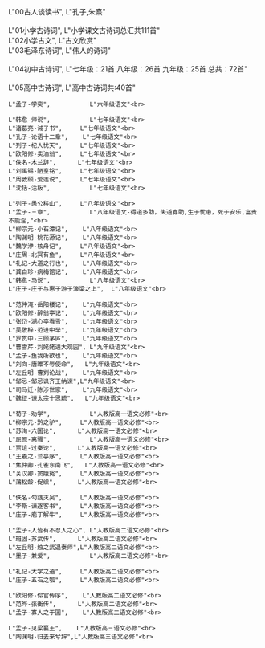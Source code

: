 L"00古人谈读书",		L"孔子,朱熹"<br>	
	L"01小学古诗词",		L"小学课文古诗词总汇共111首"<br>
	L"02小学古文",			L"古文欣赏"<br>	
	L"03毛泽东诗词",		L"伟人的诗词"<br>	
	L"04初中古诗词",		L"七年级：21首 八年级：26首 九年级：25首 总共：72首"<br>	
	L"05高中古诗词",		L"高中古诗词共:40首"<br>	

	L"孟子-学奕",			L"六年级语文"<br>

	L"韩愈-师说",			L"七年级语文"<br>
	L"诸葛亮-诫子书",	    L"七年级语文"<br>
	L"孔子-论语十二章",	L"七年级语文"<br>
	L"列子-杞人忧天",	    L"七年级语文"<br>
	L"欧阳修-卖油翁",		L"七年级语文"<br>
	L"侠名-木兰辞",		L"七年级语文"<br>
	L"刘禹锡-陋室铭",		L"七年级语文"<br>
	L"周敦颐-爱莲说",		L"七年级语文"<br>
	L"沈括-活板",		    L"七年级语文"<br>

	L"列子-愚公移山",		L"八年级语文"<br>
	L"孟子-三章",		    L"八年级语文-得道多助，失道寡助,生于忧患，死于安乐,富贵不能淫,"<br>
	L"柳宗元-小石潭记",	L"八年级语文"<br>
	L"陶渊明-桃花源记",	L"八年级语文"<br>
	L"魏学洢-核舟记",		L"八年级语文"<br>
	L"庄周-北冥有鱼",		L"八年级语文"<br>
	L"礼记-大道之行也",	L"八年级语文"<br>
	L"龚自珍-病梅馆记",	L"八年级语文"<br>
	L"韩愈-马说",			L"八年级语文"<br>
	L"庄子-庄子与惠子游于濠梁之上",	L"八年级语文"<br>

	L"范仲淹-岳阳楼记",	L"九年级语文"<br>
	L"欧阳修-醉翁亭记",	L"九年级语文"<br>
	L"张岱-湖心亭看雪",	L"九年级语文"<br>
	L"吴敬梓-范进中举",	L"九年级语文"<br>
	L"罗贯中-三顾茅庐",	L"九年级语文"<br>
	L"曹雪芹-刘姥姥进大观园",	L"九年级语文"<br>
	L"孟子-鱼我所欲也",	L"九年级语文"<br>
	L"刘向-唐雎不辱使命",	L"九年级语文"<br>
	L"左丘明-曹刿论战",	L"九年级语文"<br>
	L"邹忌-邹忌讽齐王纳谏",L"九年级语文"<br>
	L"司马迁-陈涉世家",	L"九年级语文"<br>
	L"魏征-谏太宗十思疏",	L"九年级语文"<br>

	L"荀子-劝学",			L"人教版高一语文必修"<br>
	L"柳宗元-黔之驴",		L"人教版高一语文必修"<br>
	L"苏洵-六国论",		L"人教版高一语文必修"<br>
	L"屈原-离骚",			L"人教版高一语文必修"<br>
	L"贾谊-过秦论",	    L"人教版高一语文必修"<br>
	L"王羲之-兰亭序",	    L"人教版高一语文必修"<br>
	L"焦仲卿-孔雀东南飞",	L"人教版高一语文必修"<br>
	L"关汉卿-窦娥冤",		L"人教版高一语文必修"<br>
	L"蒲松龄-促织",		L"人教版高一语文必修"<br>

	L"佚名-勾践灭吴",		L"人教版高一语文必修"<br>
	L"李斯-谏逐客书",		L"人教版高一语文必修"<br>
	L"庄子-庖丁解牛",		L"人教版高一语文必修"<br>

	L"孟子-人皆有不忍人之心",	L"人教版高二语文必修"<br>
	L"班固-苏武传",		L"人教版高二语文必修"<br>
	L"左丘明-烛之武退秦师",L"人教版高二语文必修"<br>
	L"墨子-兼爱",			L"人教版高二语文必修"<br>
	
	L"礼记-大学之道",		L"人教版高二语文必修"<br>
	L"庄子-五石之瓠",		L"人教版高二语文必修"<br>

	L"欧阳修-伶官传序",	L"人教版高二语文必修"<br>
	L"范晔-张衡传",		L"人教版高二语文必修"<br>
	L"孟子-寡人之于国",	L"人教版高二语文必修"<br>

	L"孟子-见梁襄王",	   L"人教版高三语文必修"<br>
	L"陶渊明-归去来兮辞",L"人教版高三语文必修"<br>
